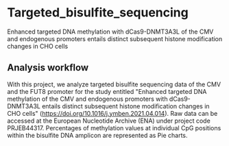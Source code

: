 # Targeted_bisulfite_sequencing
Enhanced targeted DNA methylation with dCas9-DNMT3A3L of the CMV and endogenous promoters entails distinct subsequent histone modification changes in CHO cells


## Analysis workflow
With this project, we analyze targeted bisulfite sequencing data of the CMV and the FUT8 promoter for the study entitled "Enhanced targeted DNA methylation of the CMV and endogenous promoters with dCas9-DNMT3A3L entails distinct subsequent histone modification changes in CHO cells" (https://doi.org/10.1016/j.ymben.2021.04.014). Raw data can be accessed at the European Nucleotide Archive (ENA) under project code PRJEB44317. 
Percentages of methylation values at individual CpG positions within the bisulfite DNA amplicon are represented as Pie charts.
